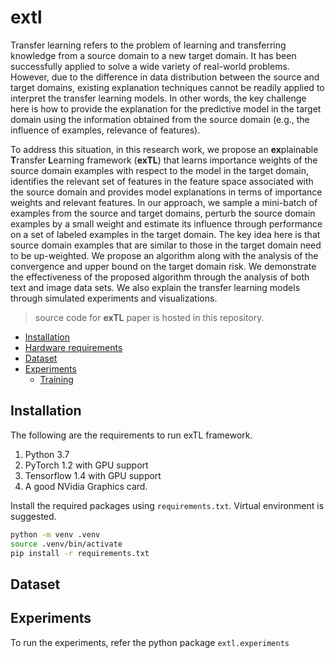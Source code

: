 # extl

Transfer learning refers to the problem of learning and transferring knowledge from a source domain to a new target domain. It has been successfully applied to solve a wide variety of real-world problems. However, due to the difference in data distribution between the source and target domains, existing explanation techniques cannot be readily applied to interpret the transfer learning models. In other words, the key challenge here is how to provide the explanation for the predictive model in the target domain using the information obtained from the source domain (e.g., the influence of examples, relevance of features).

To address this situation, in this research work, we propose an **ex**plainable **T**ransfer **L**earning framework (**exTL**) that learns importance weights of the source domain examples with respect to the model in the target domain, identifies the relevant set of features in the feature space associated with the source domain and provides model explanations in terms of importance weights and relevant features. In our approach, we sample a  mini-batch of examples from the source and target domains, perturb the source domain examples by a small weight and estimate its influence through performance on a set of labeled examples in the target domain. The key idea here is that source domain examples that are similar to those in the target domain need to be up-weighted. We propose an algorithm along with the analysis of the convergence and upper bound on the target domain risk. We demonstrate the effectiveness of the proposed algorithm through the analysis of both text and image data sets. We also explain the transfer learning models through simulated experiments and visualizations. 

> source code for **exTL** paper is hosted in this repository.

- [Installation](#installation)
- [Hardware requirements](#hardware-requirements)
- [Dataset](#dataset)
- [Experiments](#experiments)
  - [Training](#training)




## Installation

The following are the requirements to run exTL framework.
1. Python 3.7
1. PyTorch 1.2 with GPU support
1. Tensorflow 1.4 with GPU support
1. A good NVidia Graphics card.

Install the required packages using `requirements.txt`. Virtual environment is suggested.
```bash
python -m venv .venv
source .venv/bin/activate
pip install -r requirements.txt
```

## Dataset


## Experiments
To run the experiments, refer the python package `extl.experiments`

